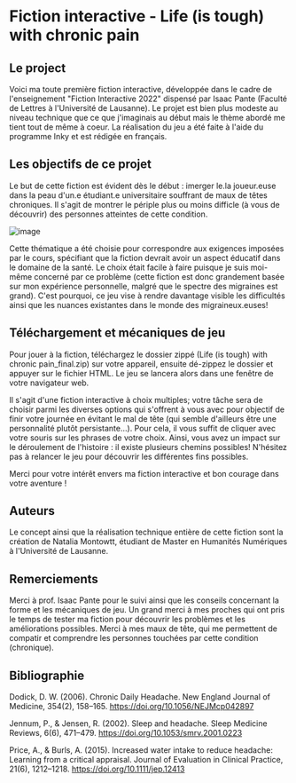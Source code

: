 # Fiction interactive - Life (is tough) with chronic pain

## Le project
Voici ma toute première fiction interactive, développée dans le cadre de l'enseignement "Fiction Interactive 2022" dispensé par Isaac Pante (Faculté de Lettres à l'Université de Lausanne). Le projet est bien plus modeste au niveau technique que ce que j'imaginais au début mais le thème abordé me tient tout de même à coeur. La réalisation du jeu a été faite à l'aide du programme Inky et est rédigée en français.

## Les objectifs de ce projet 
Le but de cette fiction est évident dès le début : imerger le.la joueur.euse dans la peau d'un.e étudiant.e universitaire souffrant de maux de têtes chroniques. Il s'agit de montrer le périple plus ou moins difficle (à vous de découvrir) des personnes atteintes de cette condition. 

![image](https://github.com/Nat0000/Fiction_interactive_migraines/assets/114563112/cb3619c2-342b-4261-a0d9-9e5dc81662e9)

Cette thématique a été choisie pour correspondre aux exigences imposées par le cours, spécifiant que la fiction devrait avoir un aspect éducatif dans le domaine de la santé. Le choix était facile à faire puisque je suis moi-même concerné par ce problème (cette fiction est donc grandement basée sur mon expérience personnelle, malgré que le spectre des migraines est grand). C'est pourquoi, ce jeu vise à rendre davantage visible les difficultés ainsi que les nuances existantes dans le monde des migraineux.euses!

## Téléchargement et mécaniques de jeu
Pour jouer à la fiction, téléchargez le dossier zippé (Life (is tough) with chronic pain_final.zip) sur votre appareil, ensuite dé-zippez le dossier et appuyer sur le fichier HTML. Le jeu se lancera alors dans une fenêtre de votre navigateur web.

Il s'agit d'une fiction interactive à choix multiples; votre tâche sera de choisir parmi les diverses options qui s'offrent à vous avec pour objectif de finir votre journée en évitant le mal de tête (qui semble d'ailleurs être une personnalité plutôt persistante...). Pour cela, il vous suffit de cliquer avec votre souris sur les phrases de votre choix. Ainsi, vous avez un impact sur le déroulement de l'histoire : il existe plusieurs chemins possibles! N'hésitez pas à relancer le jeu pour découvrir les différentes fins possibles.

Merci pour votre intérêt envers ma fiction interactive et bon courage dans votre aventure !

## Auteurs
Le concept ainsi que la réalisation technique entière de cette fiction sont la création de Natalia Montowtt, étudiant de Master en Humanités Numériques à l'Université de Lausanne.

## Remerciements
Merci à prof. Isaac Pante pour le suivi ainsi que les conseils concernant la forme et les mécaniques de jeu. Un grand merci à mes proches qui ont pris le temps de tester ma fiction pour découvrir les problèmes et les améliorations possibles. Merci à mes maux de tête, qui me permettent de compatir et comprendre les personnes touchées par cette condition (chronique).

## Bibliographie
  Dodick, D. W. (2006). Chronic Daily Headache. New England Journal of Medicine, 354(2), 158–165. https://doi.org/10.1056/NEJMcp042897

  Jennum, P., & Jensen, R. (2002). Sleep and headache. Sleep Medicine Reviews, 6(6), 471–479. https://doi.org/10.1053/smrv.2001.0223

  Price, A., & Burls, A. (2015). Increased water intake to reduce headache: Learning from a critical appraisal. Journal of Evaluation in Clinical Practice, 21(6), 1212–1218. https://doi.org/10.1111/jep.12413


